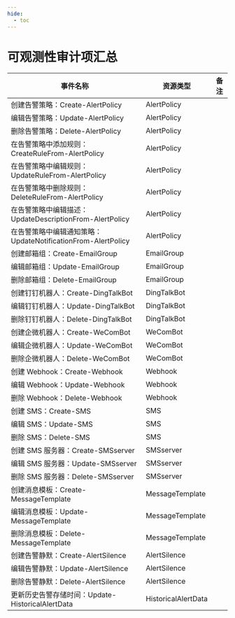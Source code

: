```yaml
---
hide:
  - toc
---
```


# 可观测性审计项汇总

|  事件名称 | 资源类型 | 备注 |
| --- | --- | --- |
| 创建告警策略：Create-AlertPolicy | AlertPolicy | |
| 编辑告警策略：Update-AlertPolicy | AlertPolicy | |
| 删除告警策略：Delete-AlertPolicy | AlertPolicy | |
| 在告警策略中添加规则：CreateRuleFrom-AlertPolicy | AlertPolicy | |
| 在告警策略中编辑规则：UpdateRuleFrom-AlertPolicy | AlertPolicy | |
| 在告警策略中删除规则：DeleteRuleFrom-AlertPolicy | AlertPolicy | |
| 在告警策略中编辑描述：UpdateDescriptionFrom-AlertPolicy | AlertPolicy | |
| 在告警策略中编辑通知策略：UpdateNotificationFrom-AlertPolicy | AlertPolicy | |
| 创建邮箱组：Create-EmailGroup | EmailGroup | |
| 编辑邮箱组：Update-EmailGroup | EmailGroup | |
| 删除邮箱组：Delete-EmailGroup | EmailGroup | |
| 创建钉钉机器人：Create-DingTalkBot | DingTalkBot | |
| 编辑钉钉机器人：Update-DingTalkBot | DingTalkBot | |
| 删除钉钉机器人：Delete-DingTalkBot | DingTalkBot | |
| 创建企微机器人：Create-WeComBot | WeComBot | |
| 编辑企微机器人：Update-WeComBot | WeComBot | |
| 删除企微机器人：Delete-WeComBot | WeComBot | |
| 创建 Webhook：Create-Webhook | Webhook | |
| 编辑 Webhook：Update-Webhook | Webhook | |
| 删除 Webhook：Delete-Webhook | Webhook | |
| 创建 SMS：Create-SMS | SMS | |
| 编辑 SMS：Update-SMS | SMS | |
| 删除 SMS：Delete-SMS | SMS | |
| 创建 SMS 服务器：Create-SMSserver | SMSserver | |
| 编辑 SMS 服务器：Update-SMSserver | SMSserver | |
| 删除 SMS 服务器：Delete-SMSserver | SMSserver | |
| 创建消息模板：Create-MessageTemplate | MessageTemplate | |
| 编辑消息模板：Update-MessageTemplate | MessageTemplate | |
| 删除消息模板：Delete-MessageTemplate | MessageTemplate | |
| 创建告警静默：Create-AlertSilence | AlertSilence | |
| 编辑告警静默：Update-AlertSilence | AlertSilence | |
| 删除告警静默：Delete-AlertSilence | AlertSilence | |
| 更新历史告警存储时间：Update-HistoricalAlertData | HistoricalAlertData | |